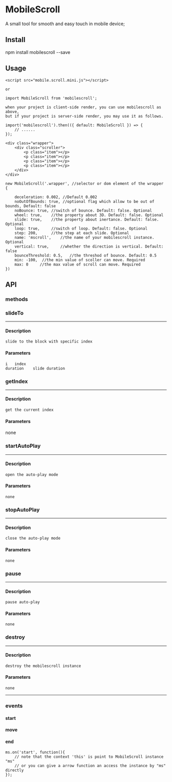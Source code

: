 # MobileScroll
A small tool for smooth and easy touch in mobile device;

## **Install**

npm install mobilescroll --save

## **Usage**

```
<script src="mobile.scroll.mini.js"></script>

or

import MobileScroll from 'mobilescroll';

when your project is client-side render, you can use mobilescroll as above, 
but if your project is server-side render, you may use it as follows.

import('mobilescroll').then(({ default: MobileScroll }) => {
    // ......
});

```
```
<div class="wrapper">
    <div class="scroller">
        <p class="item"></p>
        <p class="item"></p>
        <p class="item"></p>
        <p class="item"></p>
    </div>
</div>
```

```
new MobileScroll('.wrapper', //selector or dom element of the wrapper
{
        
    deceleration: 0.002, //Default 0.002
    noOutOfBounds: true, //optional flag which allow to be out of bounds, Default: false
    noBounce: true, //switch of bounce. Default: false. Optional
    wheel: true,    //the property about 3D. Default: false. Optional
    slide: true,    //the property about inertance. Default: false. Optional
    loop: true,     //switch of loop. Default: false. Optional
    step: 200,      //the step at each slide. Optional
    name: 'mscroll',    //the name of your mobilescroll instance. Optional
    vertical: true,     //whether the direction is vertical. Default: false
    bounceThreshold: 0.5,   //the threshod of bounce. Default: 0.5
    min: -100,  //the min value of scoller can move. Required
    max: 0     //the max value of scroll can move. Required
})
```


## **API**

### methods

### slideTo
---
#### Description
    slide to the block with specific index
#### Parameters
    i   index
    duration    slide duration


### getIndex
---
#### Description
    get the current index
#### Parameters
   none

### startAutoPlay
---
#### Description
    open the auto-play mode
#### Parameters
    none

### stopAutoPlay
---
#### Description
    close the auto-play mode
#### Parameters
    none
    
### pause
---
#### Description
    pause auto-play
#### Parameters
    none

    
### destroy
---
#### Description
    destroy the mobilescroll instance
#### Parameters
    none

---
### 
### events

#### start
#### move
#### end

```
ms.on('start', function(){
    // note that the context 'this' is point to MobileScroll instance "ms"
    // or you can give a arrow function an access the instance by "ms" directly
});
```
